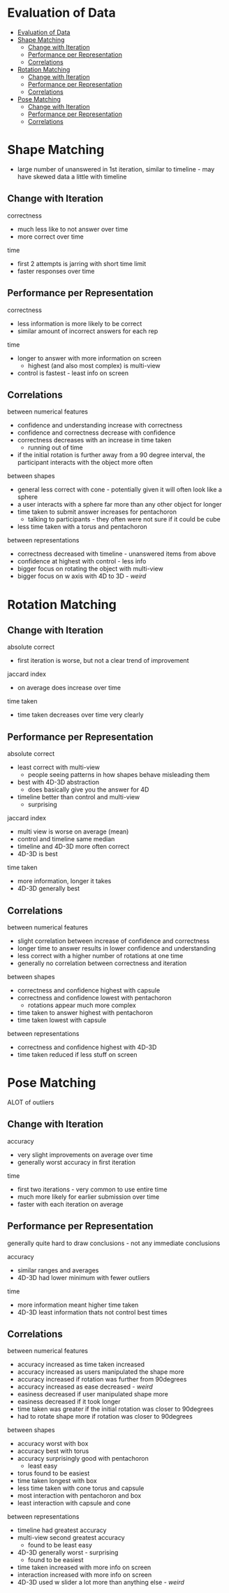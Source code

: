 # Evaluation of Data

- [Evaluation of Data](#evaluation-of-data)
- [Shape Matching](#shape-matching)
  - [Change with Iteration](#change-with-iteration)
  - [Performance per Representation](#performance-per-representation)
  - [Correlations](#correlations)
- [Rotation Matching](#rotation-matching)
  - [Change with Iteration](#change-with-iteration-1)
  - [Performance per Representation](#performance-per-representation-1)
  - [Correlations](#correlations-1)
- [Pose Matching](#pose-matching)
  - [Change with Iteration](#change-with-iteration-2)
  - [Performance per Representation](#performance-per-representation-2)
  - [Correlations](#correlations-2)

# Shape Matching

 - large number of unanswered in 1st iteration, similar to timeline - may have skewed data a little with timeline

## Change with Iteration

correctness
 - much less like to not answer over time
 - more correct over time

time
 - first 2 attempts is jarring with short time limit
 - faster responses over time

## Performance per Representation

correctness
 - less information is more likely to be correct
 - similar amount of incorrect answers for each rep

time
 - longer to answer with more information on screen
   - highest (and also most complex) is multi-view
 - control is fastest - least info on screen

## Correlations

between numerical features
 - confidence and understanding increase with correctness
 - confidence and correctness decrease with confidence
 - correctness decreases with an increase in time taken
   - running out of time
 - if the initial rotation is further away from a 90 degree interval, the participant interacts with the object more often

between shapes
 - general less correct with cone - potentially given it will often look like a sphere
 - a user interacts with a sphere far more than any other object for longer
 - time taken to submit answer increases for pentachoron
   - talking to participants - they often were not sure if it could be cube
 - less time taken with a torus and pentachoron

between representations
 - correctness decreased with timeline - unanswered items from above
 - confidence at highest with control - less info
 - bigger focus on rotating the object with multi-view
 - bigger focus on w axis with 4D to 3D - *weird*

# Rotation Matching

## Change with Iteration

absolute correct
 - first iteration is worse, but not a clear trend of improvement

jaccard index
 - on average does increase over time

time taken
 - time taken decreases over time very clearly

## Performance per Representation

absolute correct
 - least correct with multi-view
   - people seeing patterns in how shapes behave misleading them
 - best with 4D-3D abstraction
   - does basically give you the answer for 4D
 - timeline better than control and multi-view
   - surprising

jaccard index
 - multi view is worse on average (mean)
 - control and timeline same median
 - timeline and 4D-3D more often correct
 - 4D-3D is best

time taken
 - more information, longer it takes
 - 4D-3D generally best

## Correlations

between numerical features
 - slight correlation between increase of confidence and correctness
 - longer time to answer results in lower confidence and understanding
 - less correct with a higher number of rotations at one time 
 - generally no correlation between correctness and iteration

between shapes
 - correctness and confidence highest with capsule
 - correctness and confidence lowest with pentachoron
   - rotations appear much more complex
 - time taken to answer highest with pentachoron
 - time taken lowest with capsule

between representations
 - correctness and confidence highest with 4D-3D
 - time taken reduced if less stuff on screen

# Pose Matching

ALOT of outliers

## Change with Iteration

accuracy
 - very slight improvements on average over time
 - generally worst accuracy in first iteration

time
 - first two iterations - very common to use entire time
 - much more likely for earlier submission over time
 - faster with each iteration on average

## Performance per Representation

generally quite hard to draw conclusions - not any immediate conclusions

accuracy
 - similar ranges and averages
 - 4D-3D had lower minimum with fewer outliers

time
 - more information meant higher time taken
 - 4D-3D least information thats not control best times

## Correlations

between numerical features
 - accuracy increased as time taken increased
 - accuracy increased as users manipulated the shape more
 - accuracy increased if rotation was further from 90degrees
 - accuracy increased as ease decreased - *weird*
 - easiness decreased if user manipulated shape more
 - easiness decreased if it took longer
 - time taken was greater if the initial rotation was closer to 90degrees
 - had to rotate shape more if rotation was closer to 90degrees

between shapes
 - accuracy worst with box
 - accuracy best with torus
 - accuracy surprisingly good with pentachoron
   - least easy
 - torus found to be easiest
 - time taken longest with box
 - less time taken with cone torus and capsule
 - most interaction with pentachoron and box
 - least interaction with capsule and cone

between representations
 - timeline had greatest accuracy
 - multi-view second greatest accuracy
   - found to be least easy
 - 4D-3D generally worst - surprising
   - found to be easiest
 - time taken increased with more info on screen
 - interaction increased with more info on screen
 - 4D-3D used w slider a lot more than anything else - *weird*
